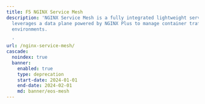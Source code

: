 ```yaml
---
title: F5 NGINX Service Mesh
description: 'NGINX Service Mesh is a fully integrated lightweight service mesh that
  leverages a data plane powered by NGINX Plus to manage container traffic in Kubernetes
  environments.

  '
url: /nginx-service-mesh/
cascade:
  noindex: true
  banner:
    enabled: true
    type: deprecation
    start-date: 2024-01-01
    end-date: 2024-02-01
    md: banner/eos-mesh
---
```


